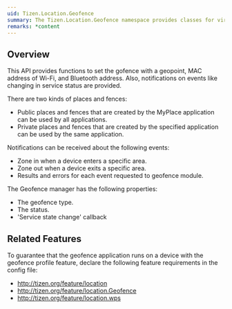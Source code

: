 ```yaml
---
uid: Tizen.Location.Geofence
summary: The Tizen.Location.Geofence namespace provides classes for virtual perimeter.
remarks: *content
---
```

## Overview
This API provides functions to set the gofence with a geopoint, MAC address of Wi-Fi, and Bluetooth address.
Also, notifications on events like changing in service status are provided.

There are two kinds of places and fences:
- Public places and fences that are created by the MyPlace application can be used by all applications.
- Private places and fences that are created by the specified application can be used by the same application.

Notifications can be received about the following events:
- Zone in when a device enters a specific area.
- Zone out when a device exits a specific area.
- Results and errors for each event requested to geofence module.

The Geofence manager has the following properties:
- The geofence type.
- The status.
- 'Service state change' callback

## Related Features
To guarantee that the geofence application runs on a device with the geofence profile feature,
declare the following feature requirements in the config file:
* http://tizen.org/feature/location
* http://tizen.org/feature/location.Geofence
* http://tizen.org/feature/location.wps
